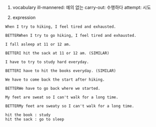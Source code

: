 1. vocabulary
ill-mannered: 예의 없는
carry-out: 수행하다
attempt: 시도

2. expression
```
When I try to hiking, I feel tired and exhausted.

BETTERWhen I try to go hiking, I feel tired and exhausted.
```
```
I fall asleep at 11 or 12 am.

BETTERI hit the sack at 11 or 12 am. (SIMILAR)
```
```
I have to try to study hard everyday.

BETTERI have to hit the books everyday. (SIMILAR)
```
```
We have to come back the start after hiking.

BETTERWe have to go back where we started.
```
```
My feet are sweat so I can't walk for a long time.

BETTERMy feet are sweaty so I can't walk for a long time.
```

```
hit the book : study
hit the sack : go to sleep
```
